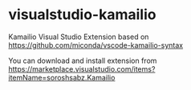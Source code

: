 # visualstudio-kamailio
Kamailio Visual Studio Extension based on https://github.com/miconda/vscode-kamailio-syntax

You can download and install extension from https://marketplace.visualstudio.com/items?itemName=soroshsabz.Kamailio
